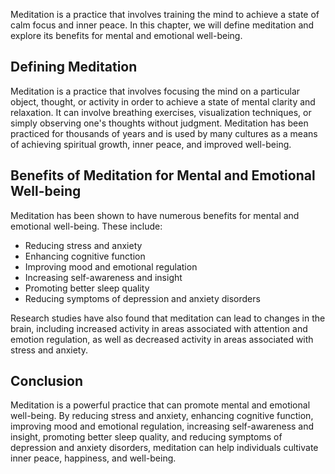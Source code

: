 
Meditation is a practice that involves training the mind to achieve a state of calm focus and inner peace. In this chapter, we will define meditation and explore its benefits for mental and emotional well-being.

Defining Meditation
-------------------

Meditation is a practice that involves focusing the mind on a particular object, thought, or activity in order to achieve a state of mental clarity and relaxation. It can involve breathing exercises, visualization techniques, or simply observing one's thoughts without judgment. Meditation has been practiced for thousands of years and is used by many cultures as a means of achieving spiritual growth, inner peace, and improved well-being.

Benefits of Meditation for Mental and Emotional Well-being
----------------------------------------------------------

Meditation has been shown to have numerous benefits for mental and emotional well-being. These include:

* Reducing stress and anxiety
* Enhancing cognitive function
* Improving mood and emotional regulation
* Increasing self-awareness and insight
* Promoting better sleep quality
* Reducing symptoms of depression and anxiety disorders

Research studies have also found that meditation can lead to changes in the brain, including increased activity in areas associated with attention and emotion regulation, as well as decreased activity in areas associated with stress and anxiety.

Conclusion
----------

Meditation is a powerful practice that can promote mental and emotional well-being. By reducing stress and anxiety, enhancing cognitive function, improving mood and emotional regulation, increasing self-awareness and insight, promoting better sleep quality, and reducing symptoms of depression and anxiety disorders, meditation can help individuals cultivate inner peace, happiness, and well-being.
